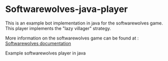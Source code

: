 Softwarewolves-java-player
==========================

This is an example bot implementation in java for the softwarewolves game. This player implements the "lazy villager" strategy.

More information on the softwarewolves game can be found at : [Softwarewolves documentation][1] 


Example softwarewolves player in java


[1]: http://en.wikipedia.org/wiki/XMPP
